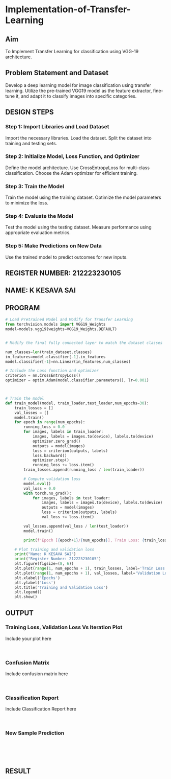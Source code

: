 # Implementation-of-Transfer-Learning
## Aim
To Implement Transfer Learning for classification using VGG-19 architecture.
## Problem Statement and Dataset
Develop a deep learning model for image classification using transfer learning. Utilize the pre-trained VGG19 model as the feature extractor, fine-tune it, and adapt it to classify images into specific categories.

## DESIGN STEPS
### Step 1: Import Libraries and Load Dataset

Import the necessary libraries.
Load the dataset.
Split the dataset into training and testing sets.

### Step 2: Initialize Model, Loss Function, and Optimizer

Define the model architecture.
Use CrossEntropyLoss for multi-class classification.
Choose the Adam optimizer for efficient training.

### Step 3: Train the Model

Train the model using the training dataset.
Optimize the model parameters to minimize the loss.

### Step 4: Evaluate the Model

Test the model using the testing dataset.
Measure performance using appropriate evaluation metrics.

### Step 5: Make Predictions on New Data

Use the trained model to predict outcomes for new inputs.
## REGISTER NUMBER: 212223230105
## NAME: K KESAVA SAI
## PROGRAM
```python
# Load Pretrained Model and Modify for Transfer Learning
from torchvision.models import VGG19_Weights
model=models.vgg19(weights=VGG19_Weights.DEFAULT)


# Modify the final fully connected layer to match the dataset classes

num_classes=len(train_dataset.classes)
in_features=model.classifier[-1].in_features
model.classifier[-1]=nn.Linear(in_features,num_classes)

# Include the Loss function and optimizer
criterion = nn.CrossEntropyLoss()
optimizer = optim.Adam(model.classifier.parameters(), lr=0.001)



# Train the model
def train_model(model, train_loader,test_loader,num_epochs=30):
    train_losses = []
    val_losses = []
    model.train()
    for epoch in range(num_epochs):
        running_loss = 0.0
        for images, labels in train_loader:
            images, labels = images.to(device), labels.to(device)
            optimizer.zero_grad()
            outputs = model(images)
            loss = criterion(outputs, labels)
            loss.backward()
            optimizer.step()
            running_loss += loss.item()
        train_losses.append(running_loss / len(train_loader))

        # Compute validation loss
        model.eval()
        val_loss = 0.0
        with torch.no_grad():
            for images, labels in test_loader:
                images, labels = images.to(device), labels.to(device)
                outputs = model(images)
                loss = criterion(outputs, labels)
                val_loss += loss.item()

        val_losses.append(val_loss / len(test_loader))
        model.train()

        print(f'Epoch [{epoch+1}/{num_epochs}], Train Loss: {train_losses[-1]:.4f}, Validation Loss: {val_losses[-1]:.4f}')

    # Plot training and validation loss
    print("Name: K KESAVA SAI")
    print("Register Number: 212223230105")
    plt.figure(figsize=(8, 6))
    plt.plot(range(1, num_epochs + 1), train_losses, label='Train Loss', marker='o')
    plt.plot(range(1, num_epochs + 1), val_losses, label='Validation Loss', marker='s')
    plt.xlabel('Epochs')
    plt.ylabel('Loss')
    plt.title('Training and Validation Loss')
    plt.legend()
    plt.show()


```

## OUTPUT
### Training Loss, Validation Loss Vs Iteration Plot
Include your plot here
</br>
</br>
</br>

### Confusion Matrix
Include confusion matrix here
</br>
</br>
</br>

### Classification Report
Include Classification Report here
</br>
</br>
</br>

### New Sample Prediction
</br>
</br>
</br>

## RESULT
</br>
</br>
</br>
